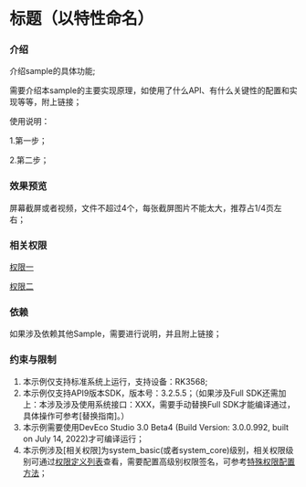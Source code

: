 # 标题（以特性命名）

### 介绍

介绍sample的具体功能;
 
需要介绍本sample的主要实现原理，如使用了什么API、有什么关键性的配置和实现等等，附上链接；

使用说明：

1.第一步；
	
2.第二步；

### 效果预览

屏幕截屏或者视频，文件不超过4个，每张截屏图片不能太大，推荐占1/4页左右；

### 相关权限

[权限一](https://gitee.com/openharmony/docs/blob/master/zh-cn/application-dev/security/permission-list.md)

[权限二](https://gitee.com/openharmony/docs/blob/master/zh-cn/application-dev/security/permission-list.md)

### 依赖

如果涉及依赖其他Sample，需要进行说明，并且附上链接；


### 约束与限制

1. 本示例仅支持标准系统上运行，支持设备：RK3568;
2. 本示例仅支持API9版本SDK，版本号：3.2.5.5；（如果涉及Full SDK还需加上：本涉及涉及使用系统接口：XXX，需要手动替换Full SDK才能编译通过，具体操作可参考[替换指南]。）
3. 本示例需要使用DevEco Studio 3.0 Beta4 (Build Version: 3.0.0.992, built on July 14, 2022)才可编译运行；
4. 本示例涉及[相关权限]为system_basic(或者system_core)级别，相关权限级别可通过[权限定义列表](https://gitee.com/openharmony/docs/blob/master/zh-cn/application-dev/security/permission-list.md)查看，需要配置高级别权限签名，可参考[特殊权限配置方法](https://developer.harmonyos.com/cn/docs/documentation/doc-guides/ohos-auto-configuring-signature-information-0000001271659465)；